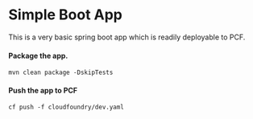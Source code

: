 # Simple Boot App
This is a very basic spring boot app which is readily deployable to PCF.

#### Package the app.
    mvn clean package -DskipTests
    
#### Push the app to PCF
    cf push -f cloudfoundry/dev.yaml
